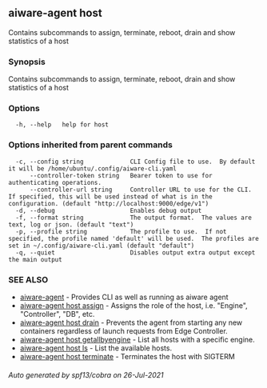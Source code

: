 ## aiware-agent host

Contains subcommands to assign, terminate, reboot, drain and show statistics of a host

### Synopsis

Contains subcommands to assign, terminate, reboot, drain and show statistics of a host

### Options

```
  -h, --help   help for host
```

### Options inherited from parent commands

```
  -c, --config string             CLI Config file to use.  By default it will be /home/ubuntu/.config/aiware-cli.yaml
      --controller-token string   Bearer token to use for authenticating operations.
      --controller-url string     Controller URL to use for the CLI.  If specified, this will be used instead of what is in the configuration. (default "http://localhost:9000/edge/v1")
  -d, --debug                     Enables debug output
  -f, --format string             The output format.  The values are text, log or json. (default "text")
  -p, --profile string            The profile to use.  If not specified, the profile named 'default' will be used.  The profiles are set in ~/.config/aiware-cli.yaml (default "default")
  -q, --quiet                     Disables output extra output except the main output
```

### SEE ALSO

* [aiware-agent](/cli/aiware-agent.md)	 - Provides CLI as well as running as aiware agent
* [aiware-agent host assign](/cli/aiware-agent_host_assign.md)	 - Assigns the role of the host, i.e. "Engine", "Controller", "DB", etc.
* [aiware-agent host drain](/cli/aiware-agent_host_drain.md)	 - Prevents the agent from starting any new containers regardless of launch requests from Edge Controller.
* [aiware-agent host getallbyengine](/cli/aiware-agent_host_getallbyengine.md)	 - List all hosts with a specific engine.
* [aiware-agent host ls](/cli/aiware-agent_host_ls.md)	 - List the available hosts.
* [aiware-agent host terminate](/cli/aiware-agent_host_terminate.md)	 - Terminates the host with SIGTERM

###### Auto generated by spf13/cobra on 26-Jul-2021
